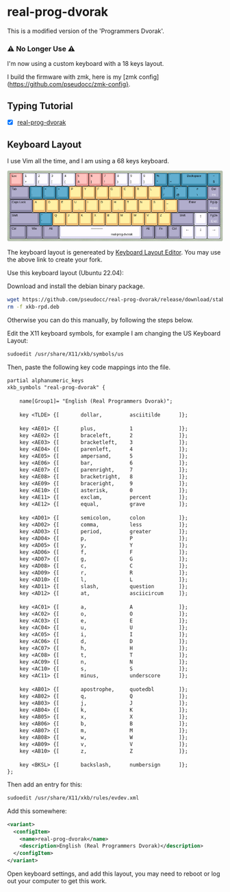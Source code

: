 # real-prog-dvorak

This is a modified version of the 'Programmers Dvorak'.

### ⚠️ No Longer Use ⚠️

I'm now using a custom keyboard with a 18 keys layout.

I build the firmware with zmk, here is my [zmk config](https://github.com/pseudocc/zmk-config}.

## Typing Tutorial

- [x] [real-prog-dvorak](https://pseudocc.github.io/real-prog-dvorak/)

## Keyboard Layout

I use Vim all the time, and I am using a 68 keys keyboard.

![real-prog-dvorak](app/public/real-prog-dvorak.png)

The keyboard layout is genereated by
[Keyboard Layout Editor](http://www.keyboard-layout-editor.com/#/gists/dbb92bdd7c9b13380194a4e436c2265f).
You may use the above link to create your fork.

Use this keyboard layout (Ubuntu 22.04):

Download and install the debian binary package.

```bash
wget https://github.com/pseudocc/real-prog-dvorak/release/download/stable/xkb-rpd.deb && sudo dpkg -i xkb-rpd.deb
rm -f xkb-rpd.deb
```

Otherwise you can do this manually, by following the steps below.

Edit the X11 keyboard symbols, for example I am changing the US Keyboard Layout:

```bash
sudoedit /usr/share/X11/xkb/symbols/us
```

Then, paste the following key code mappings into the file.

```
partial alphanumeric_keys
xkb_symbols "real-prog-dvorak" {

    name[Group1]= "English (Real Programmers Dvorak)";

    key <TLDE> {[       dollar,         asciitilde      ]};

    key <AE01> {[       plus,           1               ]};
    key <AE02> {[       braceleft,      2               ]};
    key <AE03> {[       bracketleft,    3               ]};
    key <AE04> {[       parenleft,      4               ]};
    key <AE05> {[       ampersand,      5               ]};
    key <AE06> {[       bar,            6               ]};
    key <AE07> {[       parenright,     7               ]};
    key <AE08> {[       bracketright,   8               ]};
    key <AE09> {[       braceright,     9               ]};
    key <AE10> {[       asterisk,       0               ]};
    key <AE11> {[       exclam,         percent         ]};
    key <AE12> {[       equal,          grave           ]};

    key <AD01> {[       semicolon,      colon           ]};
    key <AD02> {[       comma,          less            ]};
    key <AD03> {[       period,         greater         ]};
    key <AD04> {[       p,              P               ]};
    key <AD05> {[       y,              Y               ]};
    key <AD06> {[       f,              F               ]};
    key <AD07> {[       g,              G               ]};
    key <AD08> {[       c,              C               ]};
    key <AD09> {[       r,              R               ]};
    key <AD10> {[       l,              L               ]};
    key <AD11> {[       slash,          question        ]};
    key <AD12> {[       at,             asciicircum     ]};

    key <AC01> {[       a,              A               ]};
    key <AC02> {[       o,              O               ]};
    key <AC03> {[       e,              E               ]};
    key <AC04> {[       u,              U               ]};
    key <AC05> {[       i,              I               ]};
    key <AC06> {[       d,              D               ]};
    key <AC07> {[       h,              H               ]};
    key <AC08> {[       t,              T               ]};
    key <AC09> {[       n,              N               ]};
    key <AC10> {[       s,              S               ]};
    key <AC11> {[       minus,          underscore      ]};

    key <AB01> {[       apostrophe,     quotedbl        ]};
    key <AB02> {[       q,              Q               ]};
    key <AB03> {[       j,              J               ]};
    key <AB04> {[       k,              K               ]};
    key <AB05> {[       x,              X               ]};
    key <AB06> {[       b,              B               ]};
    key <AB07> {[       m,              M               ]};
    key <AB08> {[       w,              W               ]};
    key <AB09> {[       v,              V               ]};
    key <AB10> {[       z,              Z               ]};

    key <BKSL> {[       backslash,      numbersign      ]};
};
```

Then add an entry for this:

```bash
sudoedit /usr/share/X11/xkb/rules/evdev.xml
```

Add this somewhere:

```xml
<variant>
  <configItem>
    <name>real-prog-dvorak</name>
    <description>English (Real Programmers Dvorak)</description>
  </configItem>
</variant>
```

Open keyboard settings, and add this layout, you may need to reboot or log out
your computer to get this work.
